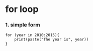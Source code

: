 # for loop
### 1. simple form

	for (year in 2010:2015){
  		print(paste("The year is", year))
	}
	
	